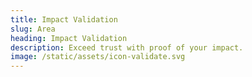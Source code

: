 ```yaml
---
title: Impact Validation
slug: Area
heading: Impact Validation
description: Exceed trust with proof of your impact.
image: /static/assets/icon-validate.svg
---
```

